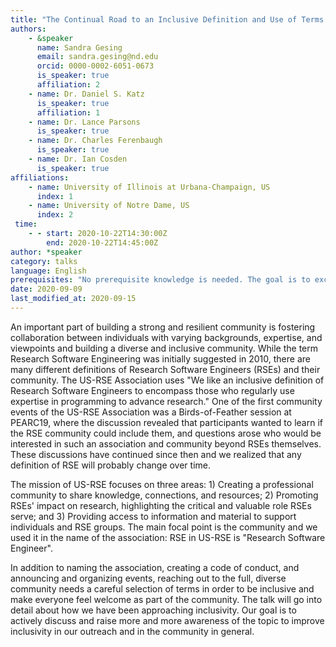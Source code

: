 ```yaml
---
title: "The Continual Road to an Inclusive Definition and Use of Terms for the US Research Software Engineer Community"
authors:
    - &speaker
      name: Sandra Gesing
      email: sandra.gesing@nd.edu
      orcid: 0000-0002-6051-0673
      is_speaker: true
      affiliation: 2
    - name: Dr. Daniel S. Katz
      is_speaker: true
      affiliation: 1
    - name: Dr. Lance Parsons
      is_speaker: true
    - name: Dr. Charles Ferenbaugh
      is_speaker: true
    - name: Dr. Ian Cosden
      is_speaker: true
affiliations:
    - name: University of Illinois at Urbana-Champaign, US
      index: 1
    - name: University of Notre Dame, US
      index: 2
 time:
    - - start: 2020-10-22T14:30:00Z
        end: 2020-10-22T14:45:00Z
author: *speaker
category: talks
language: English
prerequisites: "No prerequisite knowledge is needed. The goal is to exchange ideas about definitions and wording around RSEs to reach a broad inclusivity and to present the activities of US-RSE."
date: 2020-09-09
last_modified_at: 2020-09-15
---
```

An important part of building a strong and resilient community is fostering collaboration between individuals with varying backgrounds, expertise, and viewpoints and building a diverse and inclusive community. While the term Research Software Engineering was initially suggested in 2010, there are many different definitions of Research Software Engineers (RSEs) and their community. The US-RSE Association uses "We like an inclusive definition of Research Software Engineers to encompass those who regularly use expertise in programming to advance research." One of the first community events of the US-RSE Association was a Birds-of-Feather session at PEARC19, where the discussion revealed that participants wanted to learn if the RSE community could include them, and questions arose who would be interested in such an association and community beyond RSEs themselves. These discussions have continued since then and we realized that any definition of RSE will probably change over time.

The mission of US-RSE focuses on three areas: 1) Creating a professional community to share knowledge, connections, and resources; 2) Promoting RSEs' impact on research, highlighting the critical and valuable role RSEs serve; and 3) Providing access to information and material to support individuals and RSE groups. The main focal point is the community and we used it in the name of the association: RSE in US-RSE is "Research Software Engineer".

In addition to naming the association, creating a code of conduct, and announcing and organizing events, reaching out to the full, diverse community needs a careful selection of terms in order to be inclusive and make everyone feel welcome as part of the community. The talk will go into detail about how we have been approaching inclusivity. Our goal is to actively discuss and raise more and more awareness of the topic to improve inclusivity in our outreach and in the community in general.

